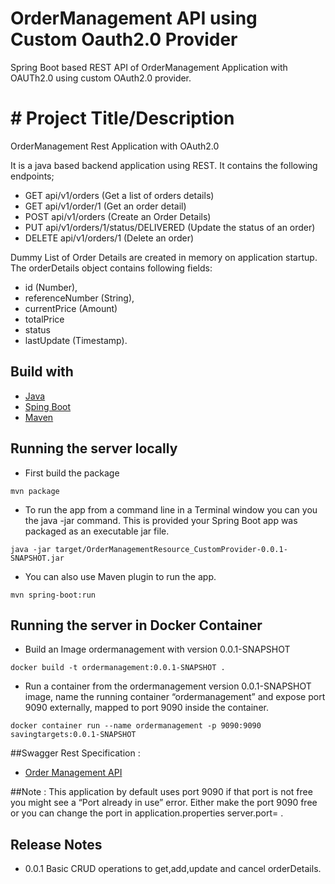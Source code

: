 # OrderManagement API using Custom Oauth2.0 Provider
Spring Boot based REST API of OrderManagement Application with OAUTh2.0 using custom OAuth2.0 provider.

# # Project Title/Description
OrderManagement Rest Application with OAuth2.0

It is a java based backend application using REST. 
It contains the following endpoints;
-   GET  api/v1/orders (Get a list of orders details) 
-   GET  api/v1/order/1 (Get an order detail)
-   POST api/v1/orders (Create an Order Details) 
-   PUT  api/v1/orders/1/status/DELIVERED (Update the status of an order)
-   DELETE  api/v1/orders/1 (Delete an order)



Dummy List of Order Details are created in memory on application startup. 
The orderDetails object contains following fields:
-   id (Number),
-   referenceNumber (String), 
-   currentPrice (Amount)
-   totalPrice
-   status
-   lastUpdate (Timestamp).


## Build with
- [Java]()
- [Sping Boot]()
- [Maven]()

## Running the server locally
- First build the package
```
mvn package
```
- To run the app from a command line in a Terminal window you can you the java -jar command. This is provided your Spring Boot app was packaged as an executable jar file.

```
java -jar target/OrderManagementResource_CustomProvider-0.0.1-SNAPSHOT.jar
```
- You can also use Maven plugin to run the app.
 ```
 mvn spring-boot:run
 ```
## Running the server in Docker Container
* Build an Image ordermanagement with version 0.0.1-SNAPSHOT
```
docker build -t ordermanagement:0.0.1-SNAPSHOT .
```
* Run a container from the ordermanagement version 0.0.1-SNAPSHOT image, name the running container “ordermanagement” and expose port 9090 externally, mapped to port 9090 inside the container.
```
docker container run --name ordermanagement -p 9090:9090 savingtargets:0.0.1-SNAPSHOT
```

##Swagger Rest Specification :
- [Order Management API](https://github.com/jainchirag21064/OrderManagementWithOAuth/blob/master/OrderManagementAPI.yml)

##Note : 
This application by default uses port 9090 if that port is not free you might see a “Port already in use” error.
Either make the port 9090 free or you can change the port in application.properties server.port= <avialable ports>.


## Release Notes
- 0.0.1 Basic CRUD operations to get,add,update and cancel orderDetails.

